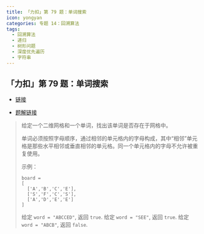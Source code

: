 ```yaml
---
title: 「力扣」第 79 题：单词搜索
icon: yongyan
categories: 专题 14：回溯算法
tags:
  - 回溯算法
  - 递归
  - 树形问题
  - 深度优先遍历
  - 字符串
---
```


## 「力扣」第 79 题：单词搜索

+ [链接](https://leetcode-cn.com/problems/word-search/)

+ [题解链接](https://leetcode-cn.com/problems//solution/zai-er-wei-ping-mian-shang-shi-yong-hui-su-fa-pyth/)

> 给定一个二维网格和一个单词，找出该单词是否存在于网格中。
>
> 单词必须按照字母顺序，通过相邻的单元格内的字母构成，其中“相邻”单元格是那些水平相邻或垂直相邻的单元格。同一个单元格内的字母不允许被重复使用。
>
> 示例：
>
> ```
> board =
> [
>   ['A','B','C','E'],
>   ['S','F','C','S'],
>   ['A','D','E','E']
> ]
> ```
>
> 给定 `word = "ABCCED"`, 返回 `true`.
> 给定 `word = "SEE"`, 返回 `true`.
> 给定 `word = "ABCB"`, 返回 `false`.

